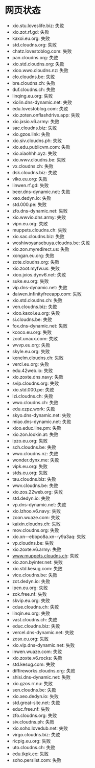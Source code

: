 # 网页状态
- xio.stu.loveslife.biz: 失败
- xio.zot.rf.gd: 失败
- kaxoi.eu.org: 失败
- std.cloudns.org: 失败
- chatz.lovestoblog.com: 失败
- pan.cloudns.org: 失败
- xio.std.cloudns.org: 失败
- xioo.wwo.cloudns.nz: 失败
- clo.cloudns.be: 失败
- bre.cloudns.ch: 失败
- duf.cloudns.ch: 失败
- linqing.eu.org: 失败
- xiolin.dns-dynamic.net: 失败
- edu.lovestoblog.com: 失败
- xio.zoten.onflashdrive.app: 失败
- xio.jxsio.v6.army: 失败
- sac.cloudns.biz: 失败
- xio.gzos.link: 失败
- xio.siv.cloudns.ph: 失败
- xio.edu.publicvm.com: 失败
- xio.xiaohhh.xyz: 失败
- xio.wwv.cloudns.be: 失败
- vx.cloudns.ch: 失败
- dsk.cloudns.biz: 失败
- viko.eu.org: 失败
- linwen.rf.gd: 失败
- beer.dns-dynamic.net: 失败
- xeo.dedyn.io: 失败
- std.000.pe: 失败
- zfo.dns-dynamic.net: 失败
- xio.wwvio.dns.army: 失败
- vipn.eu.org: 失败
- muppets.cloudns.ch: 失败
- xio.sac.cloudns.biz: 失败
- woshiwoyansebuya.cloudns.be: 失败
- xio.zon.myredirect.us: 失败
- xongan.eu.org: 失败
- zote.cloudns.org: 失败
- xio.zoot.myfw.us: 失败
- xioo.jxios.dynv6.net: 失败
- suke.eu.org: 失败
- vip.dns-dynamic.net: 失败
- daiwen.infinityfreeapp.com: 失败
- xio.std.cloudns.ch: 失败
- ven.cloudns.biz: 失败
- xioo.kaxoi.eu.org: 失败
- si.cloudns.be: 失败
- fox.dns-dynamic.net: 失败
- kcoco.eu.org: 失败
- zoot.unaux.com: 失败
- wvvp.eu.org: 失败
- skyle.eu.org: 失败
- kenelm.cloudns.ch: 失败
- vercl.eu.org: 失败
- edu.42web.io: 失败
- xio.zoxte.dns.navy: 失败
- svip.cloudns.org: 失败
- xio.std.000.pe: 失败
- lzi.cloudns.ch: 失败
- wwo.cloudns.ch: 失败
- edu.ezpz.work: 失败
- skyo.dns-dynamic.net: 失败
- miao.dns-dynamic.net: 失败
- xioo.educ.line.pm: 失败
- xio.zon.lookin.at: 失败
- ipzo.eu.org: 失败
- sch.cloudns.be: 失败
- wwo.cloudns.nz: 失败
- wonder.dynx.me: 失败
- vipk.eu.org: 失败
- stds.eu.org: 失败
- tau.cloudns.biz: 失败
- wwv.cloudns.be: 失败
- xio.zos.22web.org: 失败
- std.dedyn.io: 失败
- vp.dns-dynamic.net: 失败
- xio.lzhoo.v6.navy: 失败
- zoon.wuaze.com: 失败
- kaixin.cloudns.ch: 失败
- mov.cloudns.org: 失败
- xio.xn--ebbpo8a.xn--y9a3aq: 失败
- vp.cloudns.be: 失败
- xio.zoxte.v6.army: 失败
- www.muppets.cloudns.ch: 失败
- xio.zon.byinter.net: 失败
- xio.std.kesug.com: 失败
- vice.cloudns.be: 失败
- zot.dedyn.io: 失败
- ipen.eu.org: 失败
- zok.free.nf: 失败
- skvip.eu.org: 失败
- cdue.cloudns.ch: 失败
- linqin.eu.org: 失败
- vast.cloudns.ch: 失败
- educ.cloudns.biz: 失败
- vercel.dns-dynamic.net: 失败
- zosx.eu.org: 失败
- xio.vip.dns-dynamic.net: 失败
- inwen.wuaze.com: 失败
- xio.zoxte.v6.rocks: 失败
- std.kesug.com: 失败
- diffireworks.cloudns.org: 失败
- shisi.dns-dynamic.net: 失败
- xio.gzos.rr.nu: 失败
- sen.cloudns.be: 失败
- xio.xeo.dedyn.io: 失败
- std.great-site.net: 失败
- educ.free.nf: 失败
- zfo.cloudns.org: 失败
- siv.cloudns.ph: 失败
- xio.soho.lovedub.net: 失败
- virgo.cloudns.biz: 失败
- ricpig.eu.org: 失败
- uto.cloudns.ch: 失败
- edu.tkpk.cc: 失败
- soho.perslist.com: 失败
